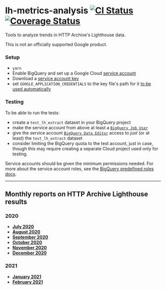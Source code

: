 # lh-metrics-analysis [![CI Status](https://github.com/googlechromelabs/lh-metrics-analysis/workflows/CI/badge.svg)](https://github.com/googlechromelabs/lh-metrics-analysis/actions?query=workflow%3ACI) [![Coverage Status](https://img.shields.io/codecov/c/github/googlechromelabs/lh-metrics-analysis)](https://codecov.io/gh/googlechromelabs/lh-metrics-analysis/branch/master)

Tools to analyze trends in HTTP Archive's Lighthouse data.

This is not an officially supported Google product.

### Setup

- `yarn`
- Enable BigQuery and set up a Google Cloud [service account](https://cloud.google.com/iam/docs/service-accounts)
- Download a [service account key](https://cloud.google.com/iam/docs/creating-managing-service-account-keys)
- set `GOOGLE_APPLICATION_CREDENTIALS` to the key file's path for it [to be used automatically](https://cloud.google.com/docs/authentication/production#finding_credentials_automatically)

### Testing

To be able to run the tests:
- create a `test_lh_extract` dataset in your BigQuery project
- make the service account from above at least a [`BigQuery Job User`](https://cloud.google.com/bigquery/docs/access-control#bigquery)
- give the service account [`BigQuery Data Editor`](https://cloud.google.com/bigquery/docs/access-control#bigquery) access to _just_ (or at least) the `test_lh_extract` dataset
- consider limiting the BigQuery quota to the test account, just in case, though this may require creating a separate Cloud project used only for testing.

Service accounts should be given the minimum permissions needed. For more about the service account roles, see the [BigQuery predefined roles docs](https://cloud.google.com/bigquery/docs/access-control#bigquery).

---

## Monthly reports on HTTP Archive Lighthouse results

### 2020
- [**July 2020**](https://github.com/GoogleChromeLabs/lh-metrics-analysis/blob/gh-pages/reports/monthly/2020-07/report.md)
- [**August 2020**](https://github.com/GoogleChromeLabs/lh-metrics-analysis/blob/gh-pages/reports/monthly/2020-08/report.md)
- [**September 2020**](https://github.com/GoogleChromeLabs/lh-metrics-analysis/blob/gh-pages/reports/monthly/2020-09/report.md)
- [**October 2020**](https://github.com/GoogleChromeLabs/lh-metrics-analysis/blob/gh-pages/reports/monthly/2020-10/report.md)
- [**November 2020**](https://github.com/GoogleChromeLabs/lh-metrics-analysis/blob/gh-pages/reports/monthly/2020-11/report.md)
- [**December 2020**](https://github.com/GoogleChromeLabs/lh-metrics-analysis/blob/gh-pages/reports/monthly/2020-12/report.md)

### 2021
- [**January 2021**](https://github.com/GoogleChromeLabs/lh-metrics-analysis/blob/gh-pages/reports/monthly/2021-01/report.md)
- [**February 2021**](https://github.com/GoogleChromeLabs/lh-metrics-analysis/blob/gh-pages/reports/monthly/2021-02/report.md)
